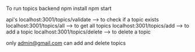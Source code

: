 To run topics backend
npm install
npm start

api's
localhost:3001/topics/validate --> to check if a topic exists
localhost:3001/topics/all --> to get all topics
localhost:3001/topics/add --> to add a topic
localhost:3001/topics/delete --> to delete a topic

only admin@gmail.com can add and delete topics
